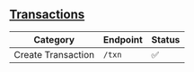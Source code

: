 ## [Transactions](https://developer.hashicorp.com/consul/api-docs/txn)

Category | Endpoint | Status
-------- | -------- | ------
Create Transaction | `/txn` | ✅

